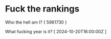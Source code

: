 # Fuck the rankings

Who the hell am I?
{ 5961730 }

What fucking year is it?
[ 2024-10-20T16:00:00Z ]
